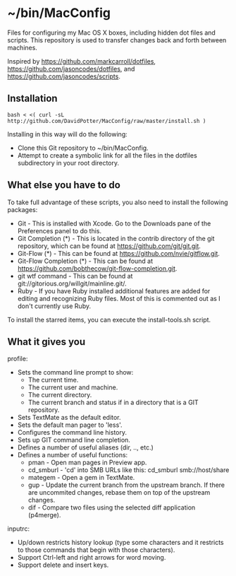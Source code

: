 # ~/bin/MacConfig

Files for configuring my Mac OS X boxes, including hidden dot files and scripts.  This repository is used to transfer changes back and forth between machines.

Inspired by https://github.com/markcarroll/dotfiles, https://github.com/jasoncodes/dotfiles, and https://github.com/jasoncodes/scripts.


## Installation
    bash < <( curl -sL http://github.com/DavidPotter/MacConfig/raw/master/install.sh )

Installing in this way will do the following:

* Clone this Git repository to ~/bin/MacConfig.
* Attempt to create a symbolic link for all the files in the dotfiles subdirectory in your root directory.

## What else you have to do

To take full advantage of these scripts, you also need to install the following packages:

* Git - This is installed with Xcode.  Go to the Downloads pane of the Preferences panel to do this.
* Git Completion (*) - This is located in the contrib directory of the git repository, which can be found at https://github.com/git/git.git.
* Git-Flow (*) - This can be found at https://github.com/nvie/gitflow.git.
* Git-Flow Completion (*) - This can be found at https://github.com/bobthecow/git-flow-completion.git.
* git wtf command - This can be found at git://gitorious.org/willgit/mainline.git/.
* Ruby - If you have Ruby installed additional features are added for editing and recognizing Ruby files.  Most of this is commented out as I don't currently use Ruby.

To install the starred items, you can execute the install-tools.sh script.

## What it gives you

profile:

* Sets the command line prompt to show:
  * The current time.
  * The current user and machine.
  * The current directory.
  * The current branch and status if in a directory that is a GIT repository.
* Sets TextMate as the default editor.
* Sets the default man pager to 'less'.
* Configures the command line history.
* Sets up GIT command line completion.
* Defines a number of useful aliases (dir, .., etc.)
* Defines a number of useful functions:
  * pman - Open man pages in Preview app.
  * cd_smburl - 'cd' into SMB URLs like this:  cd_smburl smb://host/share
  * mategem - Open a gem in TextMate.
  * gup - Update the current branch from the upstream branch. If there are uncommited changes, rebase them on top of the upstream changes.
  * dif - Compare two files using the selected diff application (p4merge).

inputrc:

* Up/down restricts history lookup (type some characters and it restricts to those commands that begin with those characters).
* Support Ctrl-left and right arrows for word moving.
* Support delete and insert keys.
